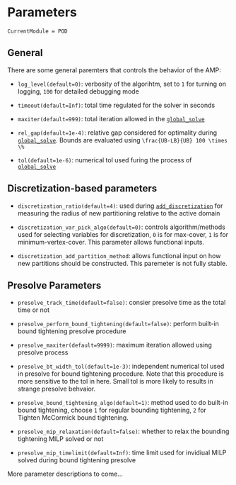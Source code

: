 # Parameters

```@meta
CurrentModule = POD
```

## General

There are some general paremters that controls the behavior of the AMP:

* `log_level(default=0)`: verbosity of the algorihtm, set to `1` for turning on logging, `100` for detailed debugging mode

* `timeout(default=Inf)`: total time regulated for the solver in seconds

* `maxiter(default=999)`: total iteration allowed in the [`global_solve`](@ref)

* `rel_gap(default=1e-4)`: relative gap considered for optimality during [`global_solve`](@ref). Bounds are evaluated using ``\frac{UB-LB}{UB} 100 \times \%``

* `tol(default=1e-6)`: numerical tol used furing the process of [`global_solve`](@ref)

## Discretization-based parameters

* `discretization_ratio(default=4)`: used during [`add_discretization`](@ref) for measuring the radius of new partitioning relative to the active domain

* `discretization_var_pick_algo(default=0)`: controls algorithm/methods used for selecting variables for discretization, `0` is for max-cover, `1` is for minimum-vertex-cover. This parameter allows functional inputs.

* `discretization_add_partition_method`: allows functional input on how new partitions should be constructed. This paremeter is not fully stable.

## Presolve Parameters

* `presolve_track_time(default=false)`: consier presolve time as the total time or not

* `presolve_perform_bound_tightening(default=false)`: perform built-in bound tightening presolve procedure

* `presolve_maxiter(default=9999)`: maximum iteration allowed using presolve process

* `presolve_bt_width_tol(default=1e-3)`: independent numerical tol used in presolve for bound tightening procedure. Note that this procedure is more sensitive to the tol in here. Small tol is more likely to results in strange presolve behvaior.

* `presolve_bound_tightening_algo(default=1)`: method used to do built-in bound tightening, choose `1` for regular bounding tightening,  `2` for Tighten McCormick bound tightening.

* `presolve_mip_relaxation(default=false)`: whether to relax the bounding tightening MILP solved or not

* `presolve_mip_timelimit(default=Inf)`: time limit used for invidiual MILP solved during bound tightening presolve

More parameter descriptions to come...
